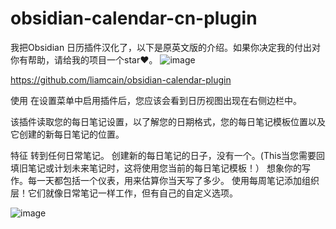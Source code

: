 # obsidian-calendar-cn-plugin
我把Obsidian 日历插件汉化了，以下是原英文版的介绍。如果你决定我的付出对你有帮助，请给我的项目一个star❤。
![image](https://github.com/user-attachments/assets/c1cee111-9139-466e-8298-71909656cb9e)


https://github.com/liamcain/obsidian-calendar-plugin

使用
在设置菜单中启用插件后，您应该会看到日历视图出现在右侧边栏中。

该插件读取您的每日笔记设置，以了解您的日期格式，您的每日笔记模板位置以及它创建的新每日笔记的位置。

特征
转到任何日常笔记。
创建新的每日笔记的日子，没有一个。(This当您需要回填旧笔记或计划未来笔记时，这将使用您当前的每日笔记模板！）
想象你的写作。每一天都包括一个仪表，用来估算你当天写了多少。
使用每周笔记添加组织层！它们就像日常笔记一样工作，但有自己的自定义选项。


![image](https://github.com/user-attachments/assets/82bf3e15-bddf-449a-ac6c-cddc40f1a71e)
